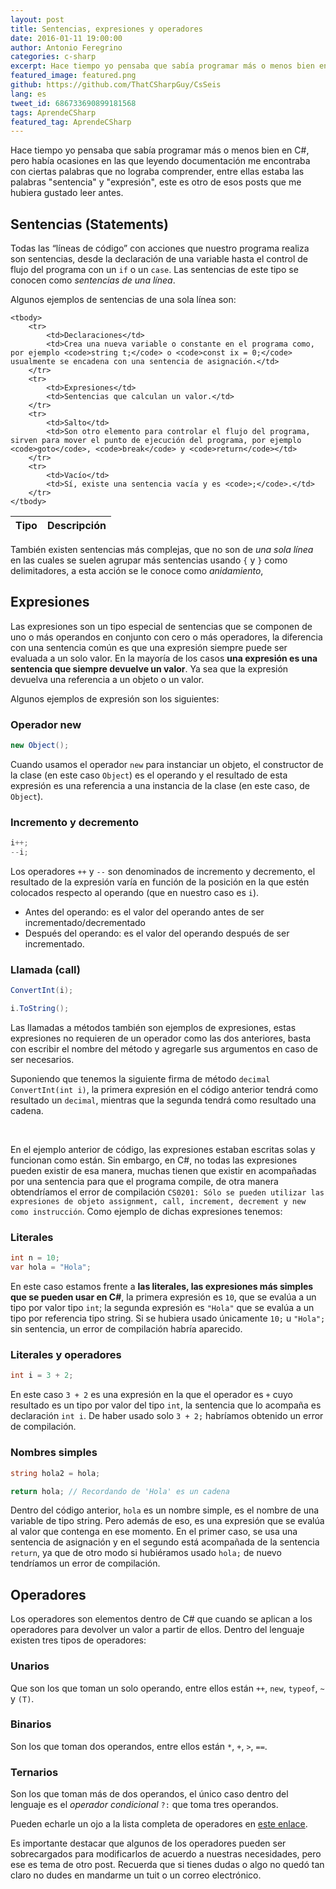 ```yaml
---
layout: post
title: Sentencias, expresiones y operadores
date: 2016-01-11 19:00:00
author: Antonio Feregrino
categories: c-sharp
excerpt: Hace tiempo yo pensaba que sabía programar más o menos bien en C#, pero había ocasiones en las que leyendo documentación me encontraba con ciertas palabras que no lograba comprender, entre ellas estaba las palabras "sentencia" y "expresión".
featured_image: featured.png
github: https://github.com/ThatCSharpGuy/CsSeis
lang: es
tweet_id: 686733690899181568
tags: AprendeCSharp
featured_tag: AprendeCSharp
---
```


Hace tiempo yo pensaba que sabía programar más o menos bien en C#, pero había ocasiones en las que leyendo documentación me encontraba con ciertas palabras que no lograba comprender, entre ellas estaba las palabras "sentencia" y "expresión", este es otro de esos posts que me hubiera gustado leer antes.

## Sentencias (Statements) 

Todas las “líneas de código” con acciones que nuestro programa realiza son sentencias, desde la declaración de una variable hasta el control de flujo del programa con un `if` o un `case`. Las sentencias de este tipo se conocen como *sentencias de una línea*.  
  
Algunos ejemplos de sentencias de una sola línea son:  

<table class="pure-table pure-table-bordered">
    <thead>
	        <tr>
            <th>Tipo</th>
            <th>Descripción</th>
        </tr>
    </thead>

    <tbody>
        <tr>
            <td>Declaraciones</td>
            <td>Crea una nueva variable o constante en el programa como, por ejemplo <code>string t;</code> o <code>const ix = 0;</code> usualmente se encadena con una sentencia de asignación.</td>
        </tr>
        <tr>
            <td>Expresiones</td>
            <td>Sentencias que calculan un valor.</td>
        </tr>
        <tr>
            <td>Salto</td>
            <td>Son otro elemento para controlar el flujo del programa, sirven para mover el punto de ejecución del programa, por ejemplo <code>goto</code>, <code>break</code> y <code>return</code></td>
        </tr>
        <tr>
            <td>Vacío</td>
            <td>Sí, existe una sentencia vacía y es <code>;</code>.</td>
        </tr>
    </tbody>
</table>
  
También existen sentencias más complejas, que no son de *una sola línea* en las cuales se suelen agrupar más sentencias usando `{` y `}` como delimitadores, a esta acción se le conoce como *anidamiento*, 

## Expresiones  
Las expresiones son un tipo especial de sentencias que se componen de uno o más operandos en conjunto con cero o más operadores, la diferencia con una sentencia común es que una expresión siempre puede ser evaluada a un solo valor. En la mayoría de los casos **una expresión es una sentencia que siempre devuelve un valor**. Ya sea que la expresión devuelva una referencia a un objeto o un valor.  
  
Algunos ejemplos de expresión son los siguientes:  

### Operador new  
```csharp  
new Object(); 
```  
Cuando usamos el operador `new` para instanciar un objeto, el constructor de la clase (en este caso `Object`) es el operando y el resultado de esta expresión es una referencia a una instancia de la clase (en este caso, de `Object`).

### Incremento y decremento
```csharp  
i++;
--i;
```  
Los operadores `++` y `--` son denominados de incremento y decremento, el resultado de la expresión varía en función de la posición en la que estén colocados respecto al operando (que en nuestro caso es `i`).  

 - Antes del operando: es el valor del operando antes de ser incrementado/decrementado
 - Después del operando: es el valor del operando después de ser incrementado.

### Llamada (call)
```csharp  
ConvertInt(i);

i.ToString();
```  
Las llamadas a métodos también son ejemplos de expresiones, estas expresiones no requieren de un operador como las dos anteriores, basta con escribir el nombre del método y agregarle sus argumentos en caso de ser necesarios.  
  
Suponiendo que tenemos la siguiente firma de método `decimal ConvertInt(int i)`, la primera expresión en el código anterior tendrá como resultado un `decimal`, mientras que la segunda tendrá como resultado una cadena.
  
<br />  
  
En el ejemplo anterior de código, las expresiones estaban escritas solas y funcionan como están. Sin embargo, en C#, no todas las expresiones pueden existir de esa manera, muchas tienen que existir en acompañadas por una sentencia para que el programa compile, de otra manera obtendríamos el error de compilación `CS0201: Sólo se pueden utilizar las expresiones de objeto assignment, call, increment, decrement y new como instrucción`. Como ejemplo de dichas expresiones tenemos:  

### Literales  
```csharp  
int n = 10;
var hola = "Hola";
```  

En este caso estamos frente a **las literales, las expresiones más simples que se pueden usar en C#**, la primera expresión es `10`, que se evalúa a un tipo por valor tipo `int`; la segunda expresión es `"Hola"` que se evalúa a un tipo por referencia tipo string. Si se hubiera usado únicamente `10;` u `"Hola";` sin sentencia, un error de compilación habría aparecido.  

### Literales y operadores  
```csharp  
int i = 3 + 2;
```  
    
En este caso `3 + 2` es una expresión en la que el operador es `+` cuyo resultado es un tipo por valor del tipo `int`, la sentencia que lo acompaña es declaración `int i`. De haber usado solo `3 + 2;` habríamos obtenido un error de compilación.

### Nombres simples    
```csharp  
string hola2 = hola;

return hola; // Recordando de 'Hola' es un cadena
```  

Dentro del código anterior, `hola` es un nombre simple, es el nombre de una variable de tipo string. Pero además de eso, es una expresión que se evalúa al valor que contenga en ese momento. En el primer caso, se usa una sentencia de asignación y en el segundo está acompañada de la sentencia `return`, ya que de otro modo si hubiéramos usado `hola;` de nuevo tendríamos un error de compilación.

## Operadores
Los operadores son elementos dentro de C# que cuando se aplican a los operadores para devolver un valor a partir de ellos. Dentro del lenguaje existen tres tipos de operadores:
  
### Unarios  
Que son los que toman un solo operando, entre ellos están `++`, `new`, `typeof`, `~` y `(T)`.  

### Binarios 
Son los que toman dos operandos, entre ellos están `*`, `+`, `>`, `==`.

### Ternarios  
Son los que toman más de dos operandos, el único caso dentro del lenguaje es el *operador condicional* `?:` que toma tres operandos.  
  
Pueden echarle un ojo a la lista completa de operadores en <a href="https://msdn.microsoft.com/en-us/library/ms173145.aspx" target="_blank" rel="nofollow">este enlace</a>.  
  
Es importante destacar que algunos de los operadores pueden ser sobrecargados para modificarlos de acuerdo a nuestras necesidades, pero ese es tema de otro post. Recuerda que si tienes dudas o algo no quedó tan claro no dudes en mandarme un tuit o un correo electrónico.
